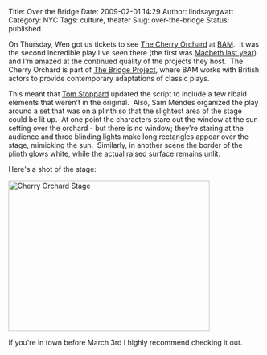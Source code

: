 Title: Over the Bridge
Date: 2009-02-01 14:29
Author: lindsayrgwatt
Category: NYC
Tags: culture, theater
Slug: over-the-bridge
Status: published

On Thursday, Wen got us tickets to see [The Cherry Orchard](http://en.wikipedia.org/wiki/The_Cherry_Orchard) at [BAM](http://www.bam.org/).  It was the second incredible play I've seen there (the first was [Macbeth last year](http://www.lindsayrgwatt.com/archives/old_blog/23_Macbest.html)) and I'm amazed at the continued quality of the projects they host.  The Cherry Orchard is part of [The Bridge Project](http://www.bam.org/view.aspx?pid=811), where BAM works with British actors to provide contemporary adaptations of classic plays.

This meant that [Tom Stoppard](http://en.wikipedia.org/wiki/Tom_Stoppard) updated the script to include a few ribald elements that weren't in the original.  Also, Sam Mendes organized the play around a set that was on a plinth so that the slightest area of the stage could be lit up.  At one point the characters stare out the window at the sun setting over the orchard - but there is no window; they're staring at the audience and three blinding lights make long rectangles appear over the stage, mimicking the sun.  Similarly, in another scene the border of the plinth glows white, while the actual raised surface remains unlit.

Here's a shot of the stage:

<img src="{static}/images/2009/02/img_0723.jpg" title="Cherry Orchard Stage" class="aligncenter size-full " width="400" height="300" alt="Cherry Orchard Stage" />

If you're in town before March 3rd I highly recommend checking it out.
